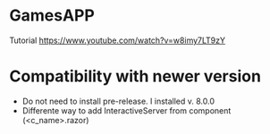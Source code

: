 # GamesAPP
Tutorial https://www.youtube.com/watch?v=w8imy7LT9zY

# Compatibility with newer version
- Do not need to install pre-release. I installed v. 8.0.0
- Differente way to add InteractiveServer from component (<c_name>.razor)